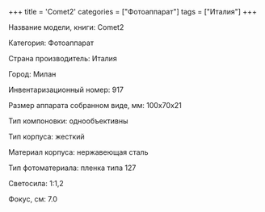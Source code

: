 +++
title = 'Comet2'
categories = ["Фотоаппарат"]
tags = ["Италия"]
+++

Название модели, книги: Comet2

Категория: Фотоаппарат

Страна производитель: Италия

Город: Милан

Инвентаризационный номер: 917

Размер аппарата  собранном виде, мм: 100х70х21

Тип компоновки: однообъективны

Тип корпуса: жесткий

Материал корпуса: нержавеющая сталь

Тип фотоматериала: пленка типа 127

Светосила: 1:1,2

Фокус, см: 7.0

